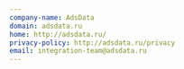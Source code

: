 ```yaml
---
company-name: AdsData
domain: adsdata.ru
home: http://adsdata.ru/
privacy-policy: http://adsdata.ru/privacy
email: integration-team@adsdata.ru
---
```




